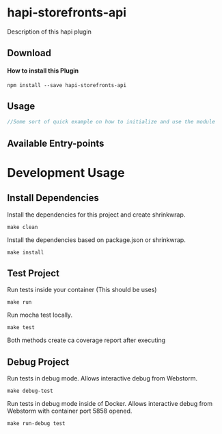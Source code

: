 # hapi-storefronts-api
Description of this hapi plugin

## Download

#### How to install this Plugin
```Text
npm install --save hapi-storefronts-api
```

## Usage
```Javascript
//Some sort of quick example on how to initialize and use the module
```

## Available Entry-points


# Development Usage

## Install Dependencies
Install the dependencies for this project and create shrinkwrap.
```Text
make clean
```

Install the dependencies based on package.json or shrinkwrap.
```Text
make install
```

## Test Project
Run tests inside your container (This should be uses)
```Text
make run
```

Run mocha test locally.
```Text
make test
```

Both methods create ca coverage report after executing

## Debug Project
Run tests in debug mode.  Allows interactive debug from Webstorm.
```Text
make debug-test
```

Run tests in debug mode inside of Docker.  Allows interactive debug from Webstorm with container port 5858 opened.
 ```Text
 make run-debug test
 ```